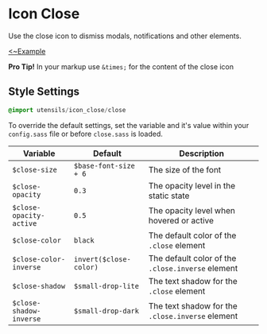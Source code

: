 # Icon Close
Use the close icon to dismiss modals, notifications and other elements.

[<~Example](markup/close.html.haml)

**Pro Tip!** In your markup use `&times;` for the content of the close icon

## Style Settings
```sass
@import utensils/icon_close/close
```

To override the default settings, set the variable and it's value
within your `config.sass` file or before `close.sass` is loaded.

Variable                | Default                | Description
----------------------- | ---------------------  | -------------------------------------------
`$close-size`           | `$base-font-size + 6`  | The size of the font
`$close-opacity`        | `0.3`                  | The opacity level in the static state
`$close-opacity-active` | `0.5`                  | The opacity level when hovered or active
`$close-color`          | `black`                | The default color of the `.close` element
`$close-color-inverse`  | `invert($close-color)` | The default color of the `.close.inverse` element
`$close-shadow`         | `$small-drop-lite`     | The text shadow for the `.close` element
`$close-shadow-inverse` | `$small-drop-dark`     | The text shadow for the `.close.inverse` element

